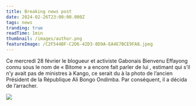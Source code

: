 ```yaml
---
title: Breaking news post
date: 2024-02-26T23:00:00.000Z
tags: news
tranding: true
readTime: 1min
thumbnail: /images/author.png
featureImage: /C2F544BF-C2D6-42D3-8D9A-EA4E7BCE9FA8.jpeg
---
```


Ce mercredi 28 février le blogueur et activiste Gabonais Bienvenu  Effayong connu sous le nom de « Bitome » a encore fait parler de lui , estimant  qui s’il n’y avait pas de ministres à Kango, ce serait du à la photo de l’ancien Président de la République Ali Bongo Ondimba. Par conséquent, il a décida de l’arracher.

![](/DD638CDA-1665-4AA2-AC5E-566E02C50BDD.jpeg)

### &#x20;&#xA;
